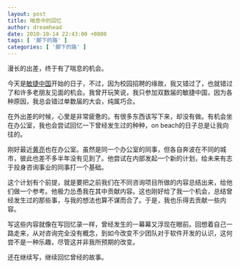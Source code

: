 ```yaml
---
layout: post
title: 喘息中的回忆
author: dreamhead
date: 2010-10-14 22:43:00 +0800
tags: [ '脚下的路' ]
categories: [ '脚下的路' ]
---
```


漫长的出差，终于有了喘息的机会。  
  
今天是[敏捷中国](http://www.agilechina.net/)开始的日子，不过，因为校园招聘的缘故，我又错过了，也就错过了和许多老朋友见面的机会。我曾开玩笑说，我只参加双数届的敏捷中国，因为各种原因，我总会错过单数届的大会，纯属巧合。  
  
在外出差的时候，心里是非常疲惫的。有很多东西该写下来，却没有做。有机会坐在办公室，我也会尝试回忆一下曾经发生过的种种，on beach的日子总是让我向往的。  
  
刚好最近[黄亮](http://exceedhl.thoughtworkers.org/)也在办公室。虽然是同一个办公室的同事，但各自奔波在不同的城市，彼此也差不多半年没有见到了。他尝试在内部发起一个新的计划，给未来有志于投身咨询事业的同事打一个基础。  
  
这个计划有个前提，就是要把之前我们在不同咨询项目所做的内容总结出来，给他们做一个参考。他极力怂恿我在其中贡献内容。这也刚好给了我一个机会，总结曾经发生过的那些事，与我的想法也算不谋而合了。于是，我也乐得去贡献一些内容。  
  
写这些内容就像在写回忆录一样，曾经发生的一幕幕又浮现在眼前。回想着自己一路走来，从对咨询完全没有概念，到如今改变不少团队对于软件开发的认识，这何尝不是一种乐趣，尽管这并非我所预期的改变。  
  
还在继续写，继续回忆曾经的故事。


